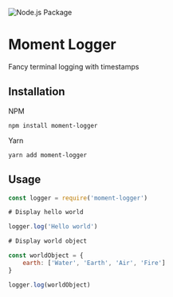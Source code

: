 ![Node.js Package](https://github.com/boxpositron/moment-logger/workflows/Node.js%20Package/badge.svg)

# Moment Logger
Fancy terminal logging with timestamps

## Installation

NPM

`npm install moment-logger`

Yarn

`yarn add moment-logger`


## Usage

```js
const logger = require('moment-logger')

# Display hello world

logger.log('Hello world')

# Display world object

const worldObject = {
    earth: ['Water', 'Earth', 'Air', 'Fire']
}

logger.log(worldObject)

```

